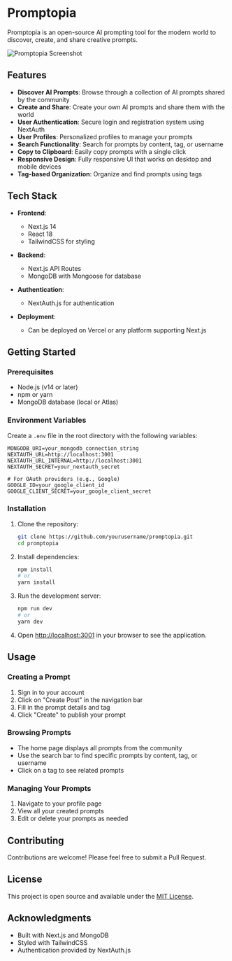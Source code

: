 # Promptopia

Promptopia is an open-source AI prompting tool for the modern world to discover, create, and share creative prompts.

![Promptopia Screenshot](add-image-here)

## Features

- **Discover AI Prompts**: Browse through a collection of AI prompts shared by the community
- **Create and Share**: Create your own AI prompts and share them with the world
- **User Authentication**: Secure login and registration system using NextAuth
- **User Profiles**: Personalized profiles to manage your prompts
- **Search Functionality**: Search for prompts by content, tag, or username
- **Copy to Clipboard**: Easily copy prompts with a single click
- **Responsive Design**: Fully responsive UI that works on desktop and mobile devices
- **Tag-based Organization**: Organize and find prompts using tags

## Tech Stack

- **Frontend**: 
  - Next.js 14
  - React 18
  - TailwindCSS for styling
  
- **Backend**:
  - Next.js API Routes
  - MongoDB with Mongoose for database
  
- **Authentication**:
  - NextAuth.js for authentication
  
- **Deployment**:
  - Can be deployed on Vercel or any platform supporting Next.js

## Getting Started

### Prerequisites

- Node.js (v14 or later)
- npm or yarn
- MongoDB database (local or Atlas)

### Environment Variables

Create a `.env` file in the root directory with the following variables:

```
MONGODB_URI=your_mongodb_connection_string
NEXTAUTH_URL=http://localhost:3001
NEXTAUTH_URL_INTERNAL=http://localhost:3001
NEXTAUTH_SECRET=your_nextauth_secret

# For OAuth providers (e.g., Google)
GOOGLE_ID=your_google_client_id
GOOGLE_CLIENT_SECRET=your_google_client_secret
```

### Installation

1. Clone the repository:
   ```bash
   git clone https://github.com/yourusername/promptopia.git
   cd promptopia
   ```

2. Install dependencies:
   ```bash
   npm install
   # or
   yarn install
   ```

3. Run the development server:
   ```bash
   npm run dev
   # or
   yarn dev
   ```

4. Open [http://localhost:3001](http://localhost:3001) in your browser to see the application.

## Usage

### Creating a Prompt

1. Sign in to your account
2. Click on "Create Post" in the navigation bar
3. Fill in the prompt details and tag
4. Click "Create" to publish your prompt

### Browsing Prompts

- The home page displays all prompts from the community
- Use the search bar to find specific prompts by content, tag, or username
- Click on a tag to see related prompts

### Managing Your Prompts

1. Navigate to your profile page
2. View all your created prompts
3. Edit or delete your prompts as needed

## Contributing

Contributions are welcome! Please feel free to submit a Pull Request.

## License

This project is open source and available under the [MIT License](LICENSE).

## Acknowledgments

- Built with Next.js and MongoDB
- Styled with TailwindCSS
- Authentication provided by NextAuth.js